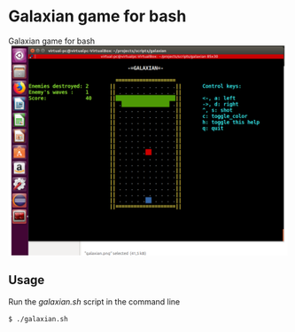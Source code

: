 # Galaxian game for bash
Galaxian game for bash
![](galaxian.png)
## Usage
Run the *galaxian.sh* script in the command line

```sh
$ ./galaxian.sh
```